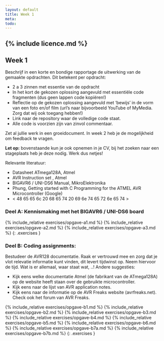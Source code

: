 ```yaml
---
layout: default
title: Week 1
meta: 
todo: 
---
```

{% include licence.md %}
---

## Week 1

Beschrijf in een korte en bondige rapportage de uitwerking van de gemaakte opdrachten. Dit betekent per opdracht:
* 2 a 3 zinnen met essentie van de opdracht
* In het kort de gekozen oplossing aangevuld met essentiële code fragmenten (dus geen lappen code kopiëren!)
* Reflectie op de gekozen oplossing aangevuld met ‘bewijs’ in de vorm van een foto en/of film (url’s naar bijvoorbeeld YouTube of MyMedia. Zorg dat wij ook toegang hebben!)
* Link naar de repository waar de volledige code staat.
* Alle code is voorzien zijn van zinvol commentaar.

Zet al jullie werk in een groeidocument. In week 2 heb je de mogelijkheid om feedback te vragen. 

**Let op:** bovenstaande kun je ook opnemen in je CV, bij het zoeken naar een stageplaats heb je deze nodig. Werk dus netjes!

Relevante literatuur:
* Datasheet ATmega128A, Atmel
* AVR Instruction set , Atmel
* BIGAVR6 / UNI-DS6 Manual, MikroElektronika
* Phung, Getting started with C Programming for the ATMEL AVR Microcontroller (Google)
* < 48 65 65 6c 20 68 65 74 20 69 6e 74 65 72 6e 65 74 >


### Deel A: Kennismaking met het BIGAVR6 / UNI-DS6 board
{% include_relative exercises/opgave-a1.md %}
{% include_relative exercises/opgave-a2.md %}
{% include_relative exercises/opgave-a3.md %}
{: .exercises }


### Deel B: Coding assignments:

Bestudeer de AVR128 documentatie. Raak er vertrouwd mee en zorg dat je vlot relevatie informatie kunt vinden, dit levert tijdwinst op. Neem hiervoor de tijd. Wat is er allemaal, waar staat wat, ..!
Andere suggesties:
* Kijk eens welke documentatie Atmel (de fabrikant van de ATmega128A) op de website heeft staan over de gebruikte microcontroller.
* Kijk eens naar de lijst van AVR application notes.
* Kijk eens naar de informatie op de AVR Freaks website (avrfreaks.net). Check ook het forum van AVR Freaks.


{% include_relative exercises/opgave-b1.md %}
{% include_relative exercises/opgave-b2.md %}
{% include_relative exercises/opgave-b3.md %}
{% include_relative exercises/opgave-b4.md %}
{% include_relative exercises/opgave-b5.md %}
{% include_relative exercises/opgave-b6.md %}
{% include_relative exercises/opgave-b7a.md %}
{% include_relative exercises/opgave-b7b.md %}
{: .exercises }
